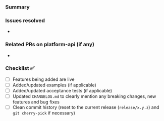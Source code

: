 ### Summary
  
### Issues resolved
-

### Related PRs on platform-api (if any)
-

### Checklist ✅ 
- [ ] Features being added are live
- [ ] Added/updated examples (if applicable)  
- [ ] Added/updated acceptance tests (if applicable)  
- [ ] Updated `CHANGELOG.md` to clearly mention any breaking changes, new features and bug fixes
- [ ] Clean commit history (reset to the current release (`release/x.y.z`) and `git cherry-pick` if necessary)
